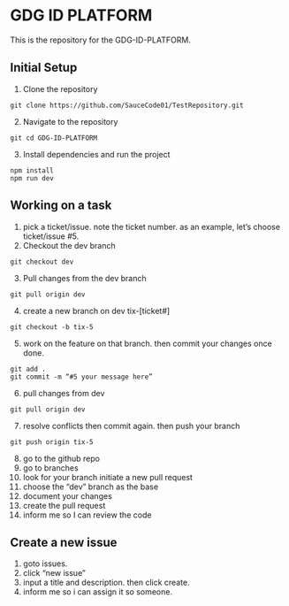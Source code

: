 
# GDG ID PLATFORM

This is the repository for the GDG-ID-PLATFORM.


## Initial Setup
1. Clone the repository
```
git clone https://github.com/SauceCode01/TestRepository.git

```
2. Navigate to the repository

```
git cd GDG-ID-PLATFORM 

```
3. Install dependencies and run the project
```
npm install 
npm run dev
```



## Working on a task
1. pick a ticket/issue. note the ticket number. as an example, let’s choose ticket/issue #5.
2. Checkout the dev branch
```
git checkout dev
```
3. Pull changes from the dev branch 
```
git pull origin dev
```
4. create a new branch on dev tix-[ticket#]
```
git checkout -b tix-5
```
5. work on the feature on that branch. then commit your changes once done.
```
git add .
git commit -m “#5 your message here”
```
6. pull changes from dev
```
git pull origin dev
```
7. resolve conflicts then commit again. then push your branch
```
git push origin tix-5
```
8. go to the github repo 
9. go to branches 
10. look for your branch initiate a new pull request 
11. choose the “dev” branch as the base
12. document your changes
13. create the pull request 
14. inform me so I can review the code



## Create a new issue 
1. goto issues. 
2. click “new issue” 
3. input a title and description. then click create. 
4. inform me so i can assign it so someone.